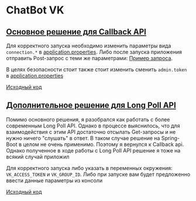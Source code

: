 # ChatBot VK
## [Основное решение для Callback API](./springbot/)

Для корректного запуска необходимо изменить параметры вида `connection.*` в [application.properties](./springbot/src/main/resources/application.properties).
Либо после запуска приложения отправить Post-запрос с теми же параметрами: [Пример запроса](./springbot/src/test/http-requests/connections.http).

В целях безопасности стоит также стоит изменить сменить `admin.token` в [application.properties](./springbot/src/main/resources/application.properties)

[Исходный код](./springbot/src/main/kotlin)

## [Дополнительное решение для Long Poll API](./botscript/)

Помимо основного решения, я разобрался как работать с более современным Long Poll API. Однако в процессе выяснилось, что для взаимодействия с этим API достаточно отсылать Get-запросы и не нужно ничего "слушать" в ответ. В таком случае решение на Spring-Boot в целом не очень применимо. Поэтому я вернулся к Callback api. Однако полученное в ходе работы с Long Poll API решение я тоже на всякий случай приложил

Для корректного запуска либо указать в переменных окружения: `VK_ACCESS_TOKEN` и `VK_GROUP_ID`.
Либо при запуске вам будет предложенно ввести данные параметры из консоли

[Исходный код](./botscript/src/main/kotlin)
